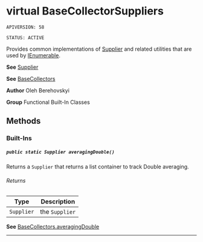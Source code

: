 # virtual BaseCollectorSuppliers

`APIVERSION: 58`

`STATUS: ACTIVE`

Provides common implementations of [Supplier](/docs/Functional-Abstract-Classes/Supplier.md)
and related utilities that are used by [IEnumerable](IEnumerable).


**See** [Supplier](/docs/Functional-Abstract-Classes/Supplier.md)


**See** [BaseCollectors](/docs/Functional-Built-In-Classes/BaseCollectors.md)


**Author** Oleh Berehovskyi


**Group** Functional Built-In Classes

## Methods
### Built-Ins
##### `public static Supplier averagingDouble()`

Returns a `Supplier` that returns a list container to track Double averaging.

###### Returns

|Type|Description|
|---|---|
|`Supplier`|the `Supplier`|


**See** [BaseCollectors.averagingDouble](BaseCollectors.averagingDouble)

---
